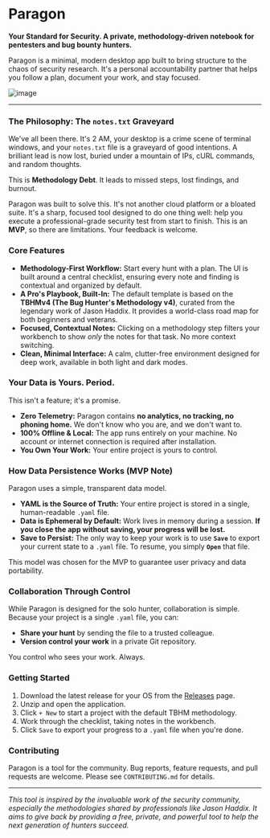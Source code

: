 # Paragon

**Your Standard for Security. A private, methodology-driven notebook for pentesters and bug bounty hunters.**

Paragon is a minimal, modern desktop app built to bring structure to the chaos of security research. It's a personal accountability partner that helps you follow a plan, document your work, and stay focused.

![image](https://github.com/user-attachments/assets/9ae1434b-88e1-4f59-aa51-61b6cdb1bea1)

---

### The Philosophy: The `notes.txt` Graveyard

We've all been there. It's 2 AM, your desktop is a crime scene of terminal windows, and your `notes.txt` file is a graveyard of good intentions. A brilliant lead is now lost, buried under a mountain of IPs, cURL commands, and random thoughts.

This is **Methodology Debt**. It leads to missed steps, lost findings, and burnout.

Paragon was built to solve this. It's not another cloud platform or a bloated suite. It's a sharp, focused tool designed to do one thing well: help you execute a professional-grade security test from start to finish. This is an **MVP**, so there are limitations. Your feedback is welcome.

### Core Features

*   **Methodology-First Workflow:** Start every hunt with a plan. The UI is built around a central checklist, ensuring every note and finding is contextual and organized by default.
*   **A Pro's Playbook, Built-In:** The default template is based on the **TBHMv4 (The Bug Hunter's Methodology v4)**, curated from the legendary work of Jason Haddix. It provides a world-class road map for both beginners and veterans.
*   **Focused, Contextual Notes:** Clicking on a methodology step filters your workbench to show *only* the notes for that task. No more context switching.
*   **Clean, Minimal Interface:** A calm, clutter-free environment designed for deep work, available in both light and dark modes.

### Your Data is Yours. Period.

This isn't a feature; it's a promise.

*   **Zero Telemetry:** Paragon contains **no analytics, no tracking, no phoning home.** We don't know who you are, and we don't want to.
*   **100% Offline & Local:** The app runs entirely on your machine. No account or internet connection is required after installation.
*   **You Own Your Work:** Your entire project is yours to control.

### How Data Persistence Works (MVP Note)

Paragon uses a simple, transparent data model.

*   **YAML is the Source of Truth:** Your entire project is stored in a single, human-readable `.yaml` file.
*   **Data is Ephemeral by Default:** Work lives in memory during a session. **If you close the app without saving, your progress will be lost.**
*   **Save to Persist:** The only way to keep your work is to use **`Save`** to export your current state to a `.yaml` file. To resume, you simply **`Open`** that file.

This model was chosen for the MVP to guarantee user privacy and data portability.

### Collaboration Through Control

While Paragon is designed for the solo hunter, collaboration is simple. Because your project is a single `.yaml` file, you can:

*   **Share your hunt** by sending the file to a trusted colleague.
*   **Version control your work** in a private Git repository.

You control who sees your work. Always.

### Getting Started

1.  Download the latest release for your OS from the [Releases](https://github.com/payloadartist/paragon/releases) page.
2.  Unzip and open the application.
3.  Click `+ New` to start a project with the default TBHM methodology.
4.  Work through the checklist, taking notes in the workbench.
5.  Click `Save` to export your progress to a `.yaml` file when you're done.

### Contributing

Paragon is a tool for the community. Bug reports, feature requests, and pull requests are welcome. Please see `CONTRIBUTING.md` for details.

---

*This tool is inspired by the invaluable work of the security community, especially the methodologies shared by professionals like Jason Haddix. It aims to give back by providing a free, private, and powerful tool to help the next generation of hunters succeed.*
